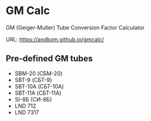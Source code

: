 # GM Calc

GM (Geiger-Muller) Tube Conversion Factor Calculator

URL: https://andkom.github.io/gmcalc/

## Pre-defined GM tubes

* SBM-20 (СБМ-20)
* SBT-9 (СБТ-9)
* SBT-10A (СБТ-10А)
* SBT-11A (СБТ-11А)
* SI-8Б (СИ-8Б)
* LND 712
* LND 7317


